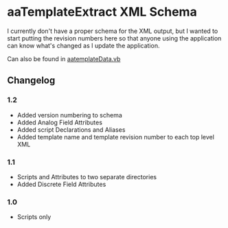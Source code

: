 aaTemplateExtract XML Schema
============================

I currently don't have a proper schema for the XML output, 
but I wanted to start putting the revision numbers here so that 
anyone using the application can know what's changed as I update the application.

Can also be found in [aatemplateData.vb](/aaTemplateExtract/aaTemplateData.vb)

## Changelog

### 1.2
- Added version numbering to schema
- Added Analog Field Attributes
- Added script Declarations and Aliases
- Added template name and template revision number to each top level XML

### 1.1
- Scripts and Attributes to two separate directories
- Added Discrete Field Attributes

### 1.0
- Scripts only


